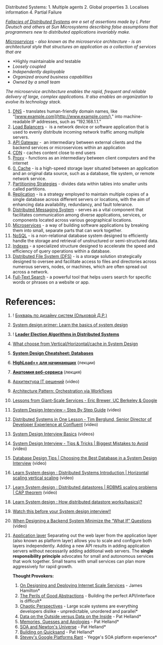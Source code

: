 
Distributed Systems:
	1. Multiple agents
	2. Global properties
	3. Localises information
	4. Partial Failure 

*[Fallacies of Distributed Systems](Fallacies%20of%20Distributed%20Systems.md) are a set of assertions made by L Peter Deutsch and others at Sun Microsystems describing false assumptions that programmers new to distributed applications invariably make.*

*[Microservices](../4.%20Architecture%20Types/Monolith%20vs.%20Microservices/Microservices.md) - also known as the microservice architecture - is an architectural style that structures an application as a collection of services that are*

- *Highly maintainable and testable
- *Loosely coupled*
- *Independently deployable*
- *Organized around business capabilities*
- *Owned by a small team*

*The microservice architecture enables the rapid, frequent and reliable delivery of large, complex applications. It also enables an organization to evolve its technology stack.*

1. [DNS](../../7.%20Networks/5.%20DNS.md) - translates human-friendly domain names, like “[www.example.com](http://www.example.com/)," into machine-readable IP addresses, such as “192.168.1.1.”
2. [Load Balancers](../../7.%20Networks/LB/_Base.md) -  is a network device or software application that is used to evenly distribute incoming network traffic among multiple servers.
3. [API Gateway](1.%20Concepts/API%20Gateway.md) -  an intermediary between external clients and the backend services or microservices within an application
4. [CDN](../../7.%20Networks/4.%20CDN.md) - caches content close to end users
5. [Proxy](../../7.%20Networks/Proxy/_Base.md) - functions as an intermediary between client computers and the internet
6. [0. Cache](2.%20Components/Cache/0.%20Cache.md) - is a high-speed storage layer situated between an application and an original data source, such as a database, file system, or remote network service.
7. [Partitioning Strategies](../../3.%20Database/OTLP/SQL/5.%20Distributed/Partitioning/Partitioning%20Strategies.md) - divides data within tables into smaller units called partitions.
8. [Replication](../../3.%20Database/OTLP/SQL/5.%20Distributed/Replication/Base.md) - is a strategy employed to maintain multiple copies of a single database across different servers or locations, with the aim of enhancing data availability, redundancy, and fault tolerance.
9. [Distributed Messaging System](2.%20Components/Brokers/Distributed%20Messaging%20System.md) - serves as a vital component that facilitates communication among diverse applications, services, or components located across various geographical locations.
10. [Microservices](../4.%20Architecture%20Types/Monolith%20vs.%20Microservices/Microservices.md) - a way of building software applications by breaking them into small, separate parts that can work together.
11. [NoSQL](../../3.%20Database/OTLP/NoSQL/Base.md) - is a non-relational database system designed to efficiently handle the storage and retrieval of unstructured or semi-structured data.
12. [Indexes](../../3.%20Database/OTLP/SQL/2.%20Indexes/_Base.md) - a specialized structure designed to accelerate the speed and efficiency of query operations within a database.
13. [Distributed File System (DFS)](2.%20Components/Distributed%20File%20System%20(DFS).md) - is a storage solution strategically designed to oversee and facilitate access to files and directories across numerous servers, nodes, or machines, which are often spread out across a network.
14. [Full-Text Search](../../3.%20Database/OTLP/SQL/2.%20Indexes/Full-Text%20Search.md) - a powerful tool that helps users search for specific words or phrases on a website or app.

# References:

1. ! [Букварь по дизайну систем (Ольховой Д.Р.)](https://docs.google.com/document/d/1w3qb6SS1Hycyce5Fg5mVMdzkGYXTRskSf57IoD98ZQw/edit#heading=h.7sot09tq18su)
2. [System design primer: Learn the basics of system design](https://www.educative.io/blog/system-design-primer)
3. ! [**Leader Election Algorithms in Distributed Systems**](https://medium.com/nerd-for-tech/leader-election-algorithms-in-distributed-systems-f513d41ad0d9)
4. [What choose from Vertical/Horizontal/cache in System Design](https://medium.com/@komalpal/what-choose-from-vertical-horizontal-cache-in-system-design-1f5e5e5b183c)
5. **[System Design Cheatsheet: Databases](https://levelup.gitconnected.com/system-design-cheatsheet-databases-43ec82de2260)**
6. **[HighLoad++ для начинающих](https://highload.guide/blog/highload-for-beginners.html)** (лекции)
7. **[Анатомия веб-сервиса](https://highload.guide/blog/inside-webserver.html)** (лекция)
8. [Архитектура IT решений](https://www.youtube.com/watch?v=Lq17AMCMLAE) (video)
9. [Architecture Pattern: Orchestration via Workflows](https://kislayverma.com/software-architecture/architecture-pattern-orchestration-via-workflows/)
10. [Lessons from Giant-Scale Services - Eric Brewer, UC Berkeley & Google](https://people.eecs.berkeley.edu/~brewer/papers/GiantScale-IEEE.pdf)
11. [System Design Interview – Step By Step Guide](https://www.youtube.com/watch?v=bUHFg8CZFws) (video)
12. [Distributed Systems in One Lesson - Tim Berglund, Senior Director of Developer Experience at Confluent](https://www.youtube.com/watch?v=Y6Ev8GIlbxc) (video)
13. [System Design Interview Basics](https://www.youtube.com/playlist?list=PLOAph0xkZvSvCX3Pk3S68WY14BKYN_w64) (videos)
14. [System Design Interview - Tips & Tricks | Biggest Mistakes to Avoid](https://www.youtube.com/watch?v=4Q2fokImKfM) (video)
15. [Database Design Tips | Choosing the Best Database in a System Design Interview](https://www.youtube.com/watch?v=cODCpXtPHbQ) (video)
16. [Learn System design : Distributed Systems Introduction | Horizontal scaling vertical scaling](https://www.youtube.com/watch?v=OyTEd9h_CVQ&list=PLkQkbY7JNJuBoTemzQfjym0sqbOHt5fnV&index=13) (video)
17. [Learn System design : Distributed datastores | RDBMS scaling problems | CAP theorem](https://www.youtube.com/watch?v=l9JSK9OBzA4&list=PLkQkbY7JNJuBoTemzQfjym0sqbOHt5fnV&index=14) (video)
18. [Learn System design : How distributed datastore works(basics)?](https://www.youtube.com/watch?v=ZbyYvTfBlE0&list=PLkQkbY7JNJuBoTemzQfjym0sqbOHt5fnV&index=15)
19. [Watch this before your System design interview!!](https://www.youtube.com/watch?v=pWO07iEpjO4&list=PLkQkbY7JNJuBoTemzQfjym0sqbOHt5fnV&index=20)
20. [When Designing a Backend System Minimize the “What If” Questions](https://www.youtube.com/watch?v=1a7E0qh48gM&list=PLQnljOFTspQXSevtRqvMNycWfHM7cXc3d&index=4) (video)
21. [Application layer](https://github.com/donnemartin/system-design-primer#application-layer) Separating out the web layer from the application layer (also known as platform layer) allows you to scale and configure both layers independently. Adding a new API results in adding application servers without necessarily adding additional web servers. The **single responsibility principle** advocates for small and autonomous services that work together. Small teams with small services can plan more aggressively for rapid growth.

	**Thought Provokers:**
	1. [On Designing and Deploying Internet Scale Services](https://mvdirona.com/jrh/talksAndPapers/JamesRH_Lisa.pdf) - James Hamilton*
	2. [The Perils of Good Abstractions](https://web.archive.org/web/20181006111158/http://www.addsimplicity.com/adding_simplicity_an_engi/2006/12/the_perils_of_g.html) - Building the perfect API/interface is difficult*
	3. [Chaotic Perspectives](https://web.archive.org/web/20180821164750/http://www.addsimplicity.com/adding_simplicity_an_engi/2007/05/chaotic_perspec.html) - Large scale systems are everything developers dislike - unpredictable, unordered and parallel*
	4. [Data on the Outside versus Data on the Inside](http://cidrdb.org/cidr2005/papers/P12.pdf) - Pat Helland*
	5. [Memories, Guesses and Apologies](https://channel9.msdn.com/Shows/ARCast.TV/ARCastTV-Pat-Helland-on-Memories-Guesses-and-Apologies) - Pat Helland*
	6. [SOA and Newton's Universe](https://web.archive.org/web/20190719121913/https://blogs.msdn.microsoft.com/pathelland/2007/05/20/soa-and-newtons-universe/) - Pat Helland*
	7. [Building on Quicksand](https://arxiv.org/abs/0909.1788) - Pat Helland*
	8. [Stevey's Google Platforms Rant](https://web.archive.org/web/20190319154842/https://plus.google.com/112678702228711889851/posts/eVeouesvaVX) - Yegge's SOA platform experience*